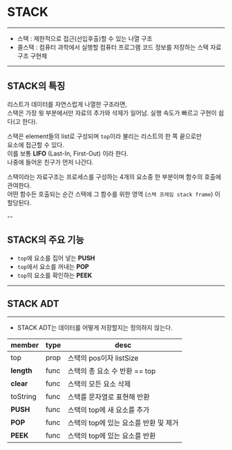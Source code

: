 
# STACK

---

- 스택 : 제한적으로 접근(선입후출)할 수 있는 나열 구조  
- 콜스택 : 컴퓨터 과학에서 실행할 컴퓨터 프로그램 코드 정보를 저장하는 스택 자료구조 구현체

---

## STACK의 특징

  리스트가 데이터를 자연스럽게 나열한 구조라면,  
  스택은 가장 윗 부분에서만 자료의 추가와 삭제가 일어남.
  실행 속도가 빠르고 구현이 쉽다(고 한다).

  스택은 element들의 list로 구성되며 `top`이라 불리는 리스트의 한 쪽 끝으로만  
  요소에 접근할 수 있다.  
  이를 보통 __LIFO__ (Last-In, First-Out) 이라 한다.  
  나중에 들어온 친구가 먼저 나간다.  

  스택이라는 자료구조는 프로세스를 구성하는 4개의 요소중 한 부분이며 함수의 호출에 관여한다.  
  어떤 함수든 호출되는 순간 스택에 그 함수를 위한 영역 (`스택 프레임 stack frame`) 이 할당된다.  

--

## STACK의 주요 기능

  - `top`에 요소를 집어 넣는 __PUSH__  
  - `top`에서 요소를 꺼내는 __POP__  
  - `top`의 요소를 확인하는 __PEEK__  

---

## STACK ADT

---

- STACK ADT는 데이터를 어떻게 저장할지는 정의하지 않는다.

| member            | type   | desc |  
| ---               | ---    | ---  |
| top               | prop   | 스택의 pos이자 listSize |
| __length__        | func   | 스택의 총 요소 수 반환 == top |
| __clear__         | func   | 스택의 모든 요소 삭제  |
| toString          | func   | 스택를 문자열로 표현해 반환 |
| __PUSH__          | func   | 스택의 top에 새 요소를 추가 |
| __POP__           | func   | 스택의 top에 있는 요소를 반환 및 제거 |
| __PEEK__          | func   | 스택의 top에 있는 요소를 반환 |

